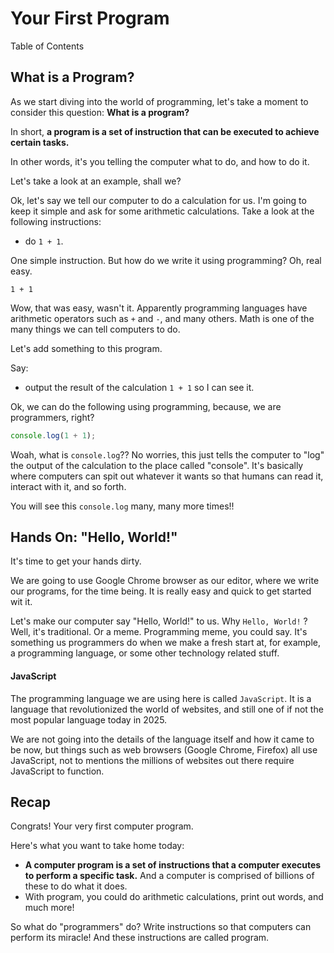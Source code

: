 # Your First Program

Table of Contents

## What is a Program?

As we start diving into the world of programming, let's take a moment to consider this question: **What is a program?**

In short, **a program is a set of instruction that can be executed to achieve certain tasks.**

In other words, it's you telling the computer what to do, and how to do it.

Let's take a look at an example, shall we?

Ok, let's say we tell our computer to do a calculation for us. I'm going to keep it simple and ask for some arithmetic calculations. Take a look at the following instructions:

- do `1 + 1`.

One simple instruction. But how do we write it using programming? Oh, real easy.

```
1 + 1
```

Wow, that was easy, wasn't it. Apparently programming languages have arithmetic operators such as `+` and `-`, and many others. Math is one of the many things we can tell computers to do.

Let's add something to this program.

Say:

- output the result of the calculation `1 + 1` so I can see it.

Ok, we can do the following using programming, because, we are programmers, right?

```js
console.log(1 + 1);
```

Woah, what is `console.log`?? No worries, this just tells the computer to "log" the output of the calculation to the place called "console". It's basically where computers can spit out whatever it wants so that humans can read it, interact with it, and so forth.

You will see this `console.log` many, many more times!!

## Hands On: "Hello, World!"

It's time to get your hands dirty.

We are going to use Google Chrome browser as our editor, where we write our programs, for the time being. It is really easy and quick to get started wit it.

Let's make our computer say "Hello, World!" to us. Why `Hello, World!` ? Well, it's traditional. Or a meme. Programming meme, you could say. It's something us programmers do when we make a fresh start at, for example, a programming language, or some other technology related stuff.

#### JavaScript

The programming language we are using here is called `JavaScript`. It is a language that revolutionized the world of websites, and still one of if not the most popular language today in 2025.

We are not going into the details of the language itself and how it came to be now, but things such as web browsers (Google Chrome, Firefox) all use JavaScript, not to mentions the millions of websites out there require JavaScript to function.

## Recap

Congrats! Your very first computer program.

Here's what you want to take home today:

- **A computer program is a set of instructions that a computer executes to perform a specific task.** And a computer is comprised of billions of these to do what it does.
- With program, you could do arithmetic calculations, print out words, and much more!

So what do "programmers" do? Write instructions so that computers can perform its miracle! And these instructions are called program.
